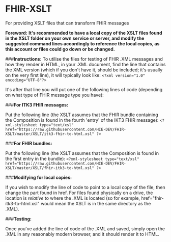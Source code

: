 # FHIR-XSLT
For providing XSLT files that can transform FHIR messages

**Foreword:**
**It's recommended to have a local copy of the XSLT files found in the XSLT folder on your own service or server, and modify the suggested command lines accordingly to reference the local copies, as this account or files could go down or be changed.**

###**Instructions:**
To utilise the files for testing of FHIR .XML messages and how they render in HTML, in your .XML document, find the line that contains the XML version (which if you don't have it, should be included; it's usually on the very first line), it will typically look like:
    `<?xml version="1.0" encoding="UTF-8"?>`

It's after that line you will put one of the following lines of code (depending on what type of FHIR message type you have):

###**For ITK3 FHIR messages:**

Put the following line (the XSLT assumes that the FHIR bundle containing the Composition is found in the fourth 'entry' of the IKT3 FHIR message):
    `<?xml-stylesheet type="text/xsl" href="https://raw.githubusercontent.com/HIE-DEV/FHIR-XSLT/master/XSLT/itk3-fhir-to-html.xsl" ?>`

###**For FHIR bundles:**

Put the following line (the XSLT assumes that the Composition is found in the first entry in the bundle):
    `<?xml-stylesheet type="text/xsl" href="https://raw.githubusercontent.com/HIE-DEV/FHIR-XSLT/master/XSLT/fhir-itk3-to-html.xsl" ?>`
    
###**Modifying for local copies:**

If you wish to modify the line of code to point to a local copy of the file, then change the part found in href. For files found physically on a drive, the location is *relative* to where the .XML is located (so for example, href="fhir-itk3-to-html.xsl" would mean the XSLT is in the same directory as the .XML).

###**Testing:**

Once you've added the line of code of the .XML and saved, simply open the .XML in any reasonably modern browser, and it should render it to HTML.
